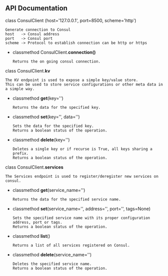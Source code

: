## API Documentation

class ConsulClient (host='127.0.0.1', port=8500, scheme='http')
```
Generate connection to Consul
host   -> Consul address
port   -> Consul port
scheme -> Protocol to establish connection can be http or https 
```
   
- classmethod ConsulClient.**connection()**
    ```
    Returns the on going consul connection.
    ```


class ConsulClient.**kv**
```
The KV endpoint is used to expose a simple key/value store.
This can be used to store service configurations or other meta data in a simple way.
```

- classmethod **get**(key='')
    ```
    Returns the data for the specified key.
    ```

- classmethod **set**(key='', data='')
    ```
    Sets the data for the specified key.
    Returns a boolean status of the operation.
    ```
    
- classmethod **delete**(key='')
    ```
    Deletes a single key or if recurse is True, all keys sharing a prefix.
    Returns a boolean status of the operation.
    ```
    
class ConsulClient.**services**
```
The Services endpoint is used to register/deregister new services on consul.
```
- classmethod **get**(service_name='')
    ```
    Returns the data for the specified service name.
    ```
- classmethod **set**(service_name='', address='', port='', tags=None)
    ```
    Sets the specified service name with its proper configuration address, port or tags.
    Returns a boolean status of the operation.
    ```
- classmethod **list**()
    ```
    Returns a list of all services registered on Consul.
    
    ```
- classmethod **delete**(service_name='')
    ```
    Deletes the specified service name.
    Returns a boolean status of the operation.
    ```